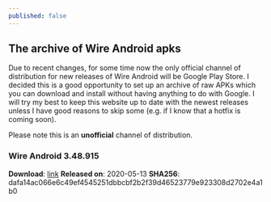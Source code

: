 ```yaml
---
published: false
---
```

## The archive of Wire Android apks

Due to recent changes, for some time now the only official channel of distribution for new releases of Wire Android will be Google Play Store. I decided this is a good opportunity to set up an archive of raw APKs which you can download and install without having anything to do with Google. I will try my best to keep this website up to date with the newest releases unless I have good reasons to skip some (e.g. if I know that a hotfix is coming soon). 

Please note this is an **unofficial** channel of distribution. 

### Wire Android 3.48.915

**Download**: [link](https://drive.google.com/open?id=1qJaWusjulqVq3Og01_-bUfXduOXuGfyi)
**Released on**: 2020-05-13
**SHA256**: dafa14ac066e6c49ef4545251dbbcbf2b2f39d46523779e923308d2702e4a1b0
